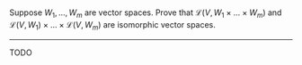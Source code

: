 Suppose $W_1,\dots,W_m$ are vector spaces. Prove that $\mathcal L(V,W_1\times\dots\times W_m)$ and $\mathcal L(V,W_1)\times\dots\times\mathcal L(V,W_m)$ are isomorphic vector spaces.

---

TODO